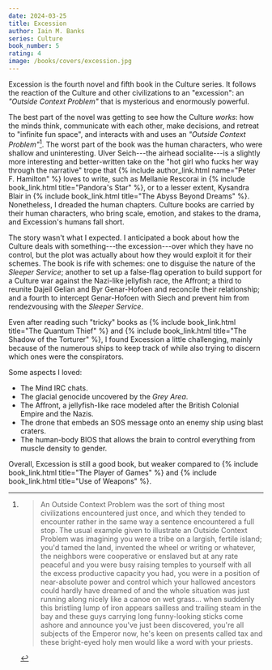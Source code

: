 ```yaml
---
date: 2024-03-25
title: Excession
author: Iain M. Banks
series: Culture
book_number: 5
rating: 4
image: /books/covers/excession.jpg
---
```


<span class="book-title">Excession</span> is the fourth novel and fifth book
in the Culture series. It follows the reaction of the Culture and other
civilizations to an "excession": an _"Outside Context Problem"_ that is
mysterious and enormously powerful.

The best part of the novel was getting to see how the Culture _works_: how the
minds think, communicate with each other, make decisions, and retreat to
"infinite fun space", and interacts with and uses an _"Outside Context
Problem"_[^ocp]. The worst part of the book was the human characters, who were
shallow and uninteresting. Ulver Seich---the airhead socialite---is a slightly
more interesting and better-written take on the "hot girl who fucks
her way through the narrative" trope that {% include author_link.html
name="Peter F. Hamilton" %} loves to write, such as Mellanie Rescorai in {%
include book_link.html title="Pandora's Star" %}, or to a lesser extent,
Kysandra Blair in {% include book_link.html title="The Abyss Beyond Dreams"
%}. Nonetheless, I dreaded the human chapters. Culture books are carried by
their human characters, who bring scale, emotion, and stakes to the drama, and
<span class="book-title">Excession</span>'s humans fall short.

The story wasn't what I expected. I anticipated a book about how the Culture
deals with something---the excession---over which they have no control, but
the plot was actually about how they would exploit it for their schemes. The
book is rife with schemes: one to disguise the nature of the _Sleeper
Service_; another to set up a false-flag operation to build support for a
Culture war against the Nazi-like jellyfish race, the Affront; a third to
reunite Dajeil Gelian and Byr Genar-Hofoen and reconcile their relationship;
and a fourth to intercept Genar-Hofoen with Siech and prevent him from
rendezvousing with the _Sleeper Service_.

Even after reading such "tricky" books as
{% include book_link.html title="The Quantum Thief" %} and {% include
book_link.html title="The Shadow of the Torturer" %}, I found <span
class="book-title">Excession</span> a little challenging, mainly because of
the numerous ships to keep track of while also trying to discern which ones
were the conspirators.

Some aspects I loved:

- The Mind IRC chats.
- The glacial genocide uncovered by the _Grey Area_.
- The Affront, a jellyfish-like race modeled after the British Colonial Empire
  and the Nazis.
- The drone that embeds an SOS message onto an enemy ship using blast craters.
- The human-body BIOS that allows the brain to control everything from muscle
  density to gender.

Overall, <span class="book-title">Excession</span> is still a good book, but
weaker compared to {% include book_link.html title="The Player of Games" %}
and {% include book_link.html title="Use of Weapons" %}.

[^ocp]:
    >  An Outside Context Problem was the sort of thing most civilizations
    >  encountered just once, and which they tended to encounter rather in the
    >  same way a sentence encountered a full stop. The usual example given to
    >  illustrate an Outside Context Problem was imagining you were a tribe on
    >  a largish, fertile island; you'd tamed the land, invented the wheel or
    >  writing or whatever, the neighbors were cooperative or enslaved but at
    >  any rate peaceful and you were busy raising temples to yourself with
    >  all the excess productive capacity you had, you were in a position of
    >  near-absolute power and control which your hallowed ancestors could
    >  hardly have dreamed of and the whole situation was just running along
    >  nicely like a canoe on wet grass... when suddenly this bristling lump
    >  of iron appears sailless and trailing steam in the bay and these guys
    >  carrying long funny-looking sticks come ashore and announce you've just
    >  been discovered, you're all subjects of the Emperor now, he's keen on
    >  presents called tax and these bright-eyed holy men would like a word
    >  with your priests.
